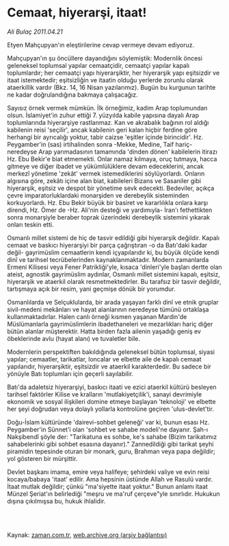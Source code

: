 # Cemaat, hiyerarşi, itaat!

*Ali Bulaç 2011.04.21*

<td class="columnist-detail">
<p>Etyen Mahçupyan'ın eleştirilerine cevap vermeye devam ediyoruz.</p>
<p>
<div id="haberMetinDiv">
<p>Mahçupyan'ın şu öncüllere dayandığını söylemiştik: Modernlik öncesi geleneksel toplumsal yapılar cemaatçidir, cemaatçi yapılar kapalı toplumlardır; her cemaatçi yapı hiyerarşiktir, her hiyerarşik yapı eşitsizdir ve itaat istemektedir; eşitsizliğin ve itaatin olduğu yerlerde zorunlu olarak ataerkillik vardır (Bkz. 14, 16 Nisan yazılarımız). Bugün bu kurgunun tarihte ne kadar doğrulandığına bakmaya çalışacağız.
<p> Sayısız örnek vermek mümkün. İlk örneğimiz, kadim Arap toplumundan olsun. İslamiyet'in zuhur ettiği 7. yüzyılda kabile yapısına dayalı Arap toplumlarında hiyerarşiye rastlanmaz. Kan ve akrabalık bağının rol aldığı kabilenin reisi 'seçilir', ancak kabilenin geri kalan hiçbir ferdine göre herhangi bir ayrıcalığı yoktur, tabir caizse 'eşitler içinde birincidir'. Hz. Peygamber'in (sas) irtihalinden sonra -Mekke, Medine, Taif hariç- neredeyse Arap yarımadasının tamamında 'dinden dönen' kabilelerin itirazı Hz. Ebu Bekir'e biat etmemekti. Onlar namaz kılmaya, oruç tutmaya, hacca gitmeye ve diğer ibadet ve yükümlülüklere devam edeceklerini, ancak merkezî yönetime 'zekât' vermek istemediklerini söylüyorlardı. Onların algısına göre, zekâtı içine alan biat, kabileleri Bizans ve Sasaniler gibi hiyerarşik, eşitsiz ve despot bir yönetime sevk edecekti. Bedeviler, açıkça çevre imparatorluklardaki monarşiden ve derebeylik sisteminden korkuyorlardı. Hz. Ebu Bekir büyük bir basiret ve kararlılıkla onlara karşı direndi, Hz. Ömer de -Hz. Ali'nin desteği ve yardımıyla- İran'ı fethettikten sonra monarşiyle beraber toprak üzerindeki derebeylik sistemini yıkarak onları teskin etti.
<p> Osmanlı millet sistemi de hiç de tasvir edildiği gibi hiyerarşik değildir. Kapalı cemaat ve baskıcı hiyerarşiyi bir parça çağrıştıran -o da Batı'daki kadar değil- gayrimüslim cemaatlerin kendi içyapılarıdır ki, bu büyük ölçüde kendi dinî ve tarihsel tecrübelerinden kaynaklanmaktadır. Modern zamanlarda Ermeni Kilisesi veya Fener Patrikliği'yle, kısaca 'dinleri'yle başları dertte olan ateist, agnostik gayrimüslim aydınlar, Osmanlı millet sistemini kapalı, eşitsiz, hiyerarşik ve ataerkil olarak resmetmektedirler. Bu tarafsız bir tasvir değildir, tartışmaya açık bir resim, yani geçmişe dönük bir yorumdur.
<p> Osmanlılarda ve Selçuklularda, bir arada yaşayan farklı dinî ve etnik gruplar sivil-medeni mekânları ve hayat alanlarının neredeyse tümünü ortaklaşa kullanmaktadırlar. Halen canlı örneği kısmen yaşanan Mardin'de Müslümanlarla gayrimüslimlerin ibadethaneleri ve mezarlıkları hariç diğer bütün alanlar müşterektir. Hatta birden fazla ailenin yaşadığı geniş ev öbeklerinde avlu (hayat alanı) ve tuvaletler bile.
<p> Modernlerin perspektiften bakıldığında geleneksel bütün toplumsal, siyasi yapılar; cemaatler, tarikatlar, loncalar ve elbette aile de kapalı cemaat yapılarıdır, hiyerarşiktir, eşitsizdir ve ataerkil karakterdedir. Bu sadece bir yönüyle Batı toplumları için geçerli sayılabilir.
<p> Batı'da adaletsiz hiyerarşiyi, baskıcı itaati ve ezici ataerkil kültürü besleyen tarihsel faktörler Kilise ve kralların 'mutlakiyetçilik'i, sanayi devrimiyle ekonomik ve sosyal ilişkileri domine etmeye başlayan 'teknoloji' ve elbette her şeyi doğrudan veya dolaylı yollarla kontrolüne geçiren 'ulus-devlet'tir.
<p> Doğu-İslam kültüründe 'dairevi-sohbet geleneği' var ki, bunun esası Hz. Peygamber'in Sünnet'i olan 'sohbet ve sahabe modeli'ne dayanır. Şah-ı Nakşibendî şöyle der: "Tarikatuna es sohbe, ke's sahabe (Bizim tarikatımız sahabelerinki gibi sohbet esasına dayanır)." Zannedildiği gibi tarikat şeyhi piramidin tepesinde oturan bir monark, guru, Brahman veya papa değildir; yol gösteren bir mürşittir.
<p> Devlet başkanı imama, emire veya halifeye; şehirdeki valiye ve evin reisi kocaya/babaya 'itaat' edilir. Ama hepsinin üstünde Allah ve Rasulü vardır. İtaat mutlak değildir; çünkü "ma'siyette itaat yoktur." Bunun anlamı itaat Münzel Şeriat'ın belirlediği "meşru ve ma'ruf çerçeve"yle sınırlıdır. Hukukun dışına çıkılmışsa bu, hukuk ihlalidir. </p></p></p></p></p></p></p></p></div>
</p>


<p><br>
		 </br></p></td>

Kaynak: [zaman.com.tr](http://zaman.com.tr/yazar.do?yazino=1124173), [web.archive.org (arşiv bağlantısı)](http://web.archive.org/web/20110424040552/http://zaman.com.tr:80/yazar.do?yazino=1124173)

